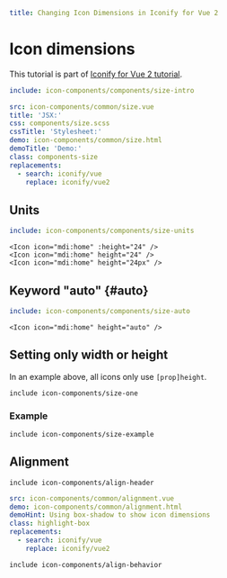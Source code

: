 ```yaml
title: Changing Icon Dimensions in Iconify for Vue 2
```

# Icon dimensions

This tutorial is part of [Iconify for Vue 2 tutorial](./index.md).

```yaml
include: icon-components/components/size-intro
```

```yaml
src: icon-components/common/size.vue
title: 'JSX:'
css: components/size.scss
cssTitle: 'Stylesheet:'
demo: icon-components/common/size.html
demoTitle: 'Demo:'
class: components-size
replacements:
  - search: iconify/vue
    replace: iconify/vue2
```

## Units

```yaml
include: icon-components/components/size-units
```

```vue
<Icon icon="mdi:home" :height="24" />
<Icon icon="mdi:home" height="24" />
<Icon icon="mdi:home" height="24px" />
```

## Keyword "auto" {#auto}

```yaml
include: icon-components/components/size-auto
```

```vue
<Icon icon="mdi:home" height="auto" />
```

## Setting only width or height

In an example above, all icons only use `[prop]height`.

`include icon-components/size-one`

### Example

`include icon-components/size-example`

## Alignment

`include icon-components/align-header`

```yaml
src: icon-components/common/alignment.vue
demo: icon-components/common/alignment.html
demoHint: Using box-shadow to show icon dimensions
class: highlight-box
replacements:
  - search: iconify/vue
    replace: iconify/vue2
```

`include icon-components/align-behavior`
